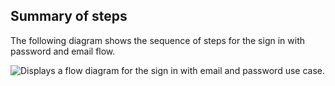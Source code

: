 ## Summary of steps

The following diagram shows the sequence of steps for the sign in with password and email flow.

<div class="common-image-format">

![Displays a flow diagram for the sign in with email and password use case.](/img/oie-embedded-sdk/oie-embedded-sdk-use-case-sign-in-pwd-email-nodejs.png)

</div>
